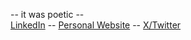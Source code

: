 -- it was poetic --
<br>
[LinkedIn](https://www.linkedin.com/in/adam-sioud) -- [Personal Website](https://adamsioud.com) -- [X/Twitter](https://x.com/gustofied)

